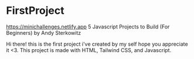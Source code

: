 # FirstProject
https://minichallenges.netlify.app
5 Javascript Projects to Build (For Beginners) by Andy Sterkowitz

Hi there! this is the first project i've created by my self hope you appreciate it <3. This project is made with HTML, Tailwind CSS, and Javascript.
